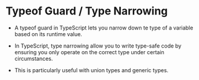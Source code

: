 # Typeof Guard / Type Narrowing

- A typeof guard in TypeScript lets you narrow down te type of a variable based on its runtime value.

- In TypeScript, type narrowing allow you to write type-safe code by ensuring you only operate on the correct type under certain circumstances.

- This is particularly useful with union types and generic types.